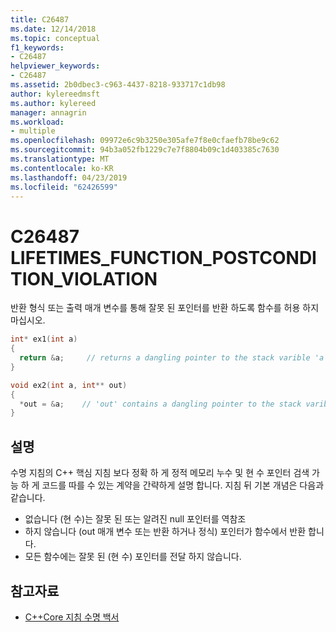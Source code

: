 ```yaml
---
title: C26487
ms.date: 12/14/2018
ms.topic: conceptual
f1_keywords:
- C26487
helpviewer_keywords:
- C26487
ms.assetid: 2b0dbec3-c963-4437-8218-933717c1db98
author: kylereedmsft
ms.author: kylereed
manager: annagrin
ms.workload:
- multiple
ms.openlocfilehash: 09972e6c9b3250e305afe7f8e0cfaefb78be9c62
ms.sourcegitcommit: 94b3a052fb1229c7e7f8804b09c1d403385c7630
ms.translationtype: MT
ms.contentlocale: ko-KR
ms.lasthandoff: 04/23/2019
ms.locfileid: "62426599"
---
```

# <a name="c26487-lifetimesfunctionpostconditionviolation"></a>C26487 LIFETIMES_FUNCTION_POSTCONDITION_VIOLATION

반환 형식 또는 출력 매개 변수를 통해 잘못 된 포인터를 반환 하도록 함수를 허용 하지 마십시오.

```cpp
int* ex1(int a)
{
  return &a;     // returns a dangling pointer to the stack varible 'a'
}

void ex2(int a, int** out)
{
  *out = &a;    // 'out' contains a dangling pointer to the stack varible 'a'
}
```

## <a name="remarks"></a>설명

수명 지침의 C++ 핵심 지침 보다 정확 하 게 정적 메모리 누수 및 현 수 포인터 검색 가능 하 게 코드를 따를 수 있는 계약을 간략하게 설명 합니다. 지침 뒤 기본 개념은 다음과 같습니다.

- 없습니다 (현 수)는 잘못 된 또는 알려진 null 포인터를 역참조
- 하지 않습니다 (out 매개 변수 또는 반환 하거나 정식) 포인터가 함수에서 반환 합니다.
- 모든 함수에는 잘못 된 (현 수) 포인터를 전달 하지 않습니다.

## <a name="see-also"></a>참고자료

- [C++Core 지침 수명 백서](https://github.com/isocpp/CppCoreGuidelines/blob/master/docs/Lifetime.pdf)